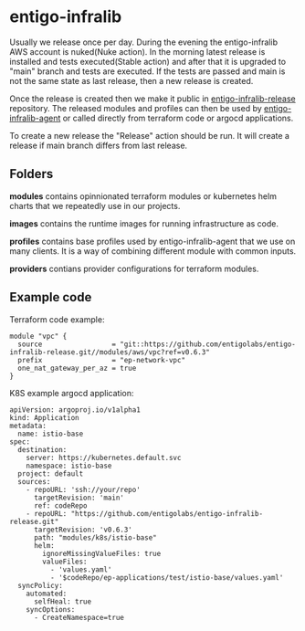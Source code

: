 # entigo-infralib


Usually we release once per day. During the evening the entigo-infralib AWS account is nuked(Nuke action). In the morning latest release is installed and tests executed(Stable action) and after that it is upgraded to "main" branch and tests are executed. If the tests are passed and main is not the same state as last release, then a new release is created.

Once the release is created then we make it public in [entigo-infralib-release](https://github.com/entigolabs/entigo-infralib-release) repository. The released modules and profiles can then be used by [entigo-infralib-agent](https://github.com/entigolabs/entigo-infralib-agent) or called directly from terraform code or argocd applications.

To create a new release the "Release" action should be run. It will create a release if main branch differs from last release.


## Folders ##

__modules__ contains opinnionated terraform modules or kubernetes helm charts that we repeatedly use in our projects.

__images__ contains the runtime images for running infrastructure as code.

__profiles__ contains base profiles used by entigo-infralib-agent that we use on many clients. It is a way of combining different module with common inputs.

__providers__ contians provider configurations for terraform modules.


## Example code ##
Terraform code example:
```
module "vpc" {
  source                 = "git::https://github.com/entigolabs/entigo-infralib-release.git//modules/aws/vpc?ref=v0.6.3"
  prefix                 = "ep-network-vpc"
  one_nat_gateway_per_az = true
}

```
K8S example argocd application:
```
apiVersion: argoproj.io/v1alpha1
kind: Application
metadata:
  name: istio-base
spec:
  destination:
    server: https://kubernetes.default.svc
    namespace: istio-base
  project: default
  sources:
    - repoURL: 'ssh://your/repo'
      targetRevision: 'main'
      ref: codeRepo
    - repoURL: "https://github.com/entigolabs/entigo-infralib-release.git"
      targetRevision: 'v0.6.3'
      path: "modules/k8s/istio-base"
      helm:
        ignoreMissingValueFiles: true
        valueFiles:
          - 'values.yaml'
          - '$codeRepo/ep-applications/test/istio-base/values.yaml'
  syncPolicy:
    automated:
      selfHeal: true
    syncOptions:
      - CreateNamespace=true

```
